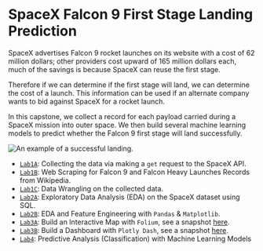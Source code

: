 # SpaceX Falcon 9 First Stage Landing Prediction

SpaceX advertises Falcon 9 rocket launches on its website with a cost of 62 million dollars; other providers cost upward of 165 million dollars each, much of the savings is because SpaceX can reuse the first stage. 

Therefore if we can determine if the first stage will land, we can determine the cost of a launch. This information can be used if an alternate company wants to bid against SpaceX for a rocket launch.

In this capstone, we collect a record for each payload carried during a SpaceX mission into outer space. We then build several machine learning models to
predict whether the Falcon 9 first stage will land successfully. 


![](https://cf-courses-data.s3.us.cloud-object-storage.appdomain.cloud/IBMDeveloperSkillsNetwork-DS0701EN-SkillsNetwork/lab_v2/images/landing_1.gif "An example of a successful landing.")


* [`Lab1A`](W1A_Data_Collection_API_Lab.ipynb): Collecting the data via making a `get` request to the SpaceX API.
* [`Lab1B`](W1A_Data_Collection_Webscraping.ipynb): Web Scraping for Falcon 9 and Falcon Heavy Launches Records from Wikipedia.
* [`Lab1C`](W1B_Data_Wrangling.ipynb): Data Wrangling on the collected data.
* [`Lab2A`](W2A_Exploratory_Data_Analysis_with_SQL.ipynb): Exploratory Data Analysis (EDA) on the SpaceX dataset using SQL. 
* [`Lab2B`](W2B_Exploratory_Data_Analysis_with_Pandas.ipynb): EDA and Feature Engineering with `Pandas` & `Matplotlib`.
* [`Lab3A`](W3A_Interactive_Visual_Analytics_with_Folium.ipynb): Build an Interactive Map with `Folium`, see a snapshot [here](W3A_launch_site_marker_cluster.png). 
* [`Lab3B`](W3B_SpaceX_Dash_App.py): Build a Dashboard with `Plotly Dash`, see a snapshot [here](W3B-dashboard-1-ipad.jpg).
* [`Lab4`](W4_SpaceX_Machine_Learning_Prediction.ipynb): Predictive Analysis (Classification) with Machine Learning Models



